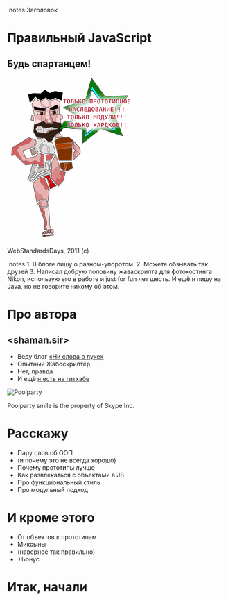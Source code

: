 <!SLIDE transition=fade>
.notes Заголовок

# Правильный JavaScript #

## Будь спартанцем! ##

![JS-Sparta](js-sparta.png)

<span class="wsd-copy">WebStandardsDays, 2011 (c)</sub>

<!SLIDE transition=uncover>
.notes 1. В блоге пишу о разном-упоротом. 2. Можете обзывать так друзей 3. Написал добрую половину жаваскрипта для фотохостинга Nikon, использую его в работе и just for fun лет шесть. И ещё я пишу на Java, но не говорите никому об этом.

# Про автора #

## <shaman.sir> ##

* Веду блог [«Ни слова о луке»](http://shamansir-ru.tumblr.com)
* Опытный Жабоскриптёр
* Нет, правда
* И ещё [я есть на гитхабе](http://shamansir.github.com)

![Poolparty](poolparty.png)

<span class="legal-copy">Poolparty smile is the property of Skype Inc.</a>

<!SLIDE bullets incremental transition=uncover>

# Расскажу #

* Пару слов об ООП
* (и почему это не всегда хорошо)
* Почему прототипы лучше
* Как развлекаться с объектами в JS
* Про функциональный стиль
* Про модульный подход

<!SLIDE bullets incremental transition=uncover>

# И кроме этого #

* От объектов к прототипам
* Миксыны
* (наверное так правильно)
* +Бонус 

<!SLIDE transition=uncover>

# Итак, начали #